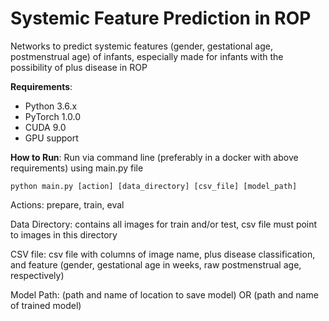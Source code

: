 # Systemic Feature Prediction in ROP

Networks to predict systemic features (gender, gestational age, postmenstrual age) of infants, especially made for infants with the possibility of plus disease in ROP

**Requirements**: 
- Python 3.6.x
- PyTorch 1.0.0
- CUDA 9.0
- GPU support

**How to Run**:
Run via command line (preferably in a docker with above requirements) using main.py file

`python main.py [action] [data_directory] [csv_file] [model_path]`

Actions: prepare, train, eval

Data Directory: contains all images for train and/or test, csv file must point to images in this directory

CSV file: csv file with columns of image name, plus disease classification, and feature (gender, gestational age in weeks, raw postmenstrual age, respectively)

Model Path: (path and name of location to save model) OR (path and name of trained model)
